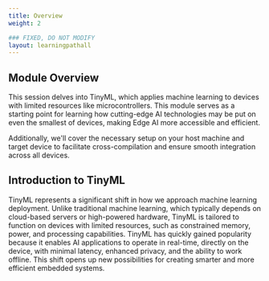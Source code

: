 ```yaml
---
title: Overview
weight: 2

### FIXED, DO NOT MODIFY
layout: learningpathall
---
```


## Module Overview 
This session delves into TinyML, which applies machine learning to devices with limited resources like microcontrollers. This module serves as a starting point for learning how cutting-edge AI technologies may be put on even the smallest of devices, making Edge AI more accessible and efficient. 

Additionally, we'll cover the necessary setup on your host machine and target device to facilitate cross-compilation and ensure smooth integration across all devices.

## Introduction to TinyML
TinyML represents a significant shift in how we approach machine learning deployment. Unlike traditional machine learning, which typically depends on cloud-based servers or high-powered hardware, TinyML is tailored to function on devices with limited resources, such as constrained memory, power, and processing capabilities. TinyML has quickly gained popularity because it enables AI applications to operate in real-time, directly on the device, with minimal latency, enhanced privacy, and the ability to work offline. This shift opens up new possibilities for creating smarter and more efficient embedded systems.
